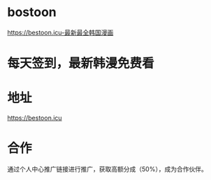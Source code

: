 # bostoon
https://bestoon.icu-最新最全韩国漫画
# 每天签到，最新韩漫免费看
# 地址
https://bestoon.icu
# 合作
通过个人中心推广链接进行推广，获取高额分成（50%），成为合作伙伴。

